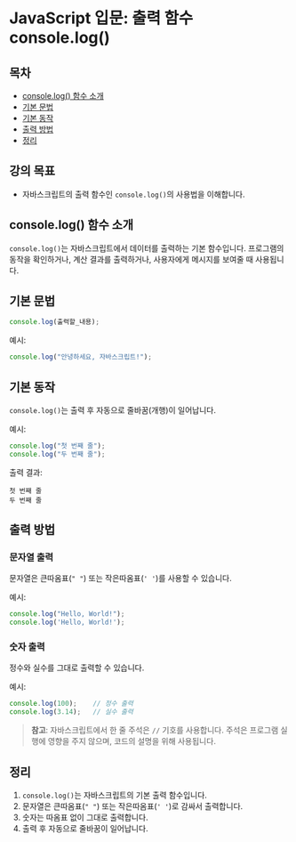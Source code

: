 # JavaScript 입문: 출력 함수 console.log()

## 목차
- [console.log() 함수 소개](#consolelog-함수-소개)
- [기본 문법](#기본-문법)
- [기본 동작](#기본-동작)
- [출력 방법](#출력-방법)
- [정리](#정리)

## 강의 목표
- 자바스크립트의 출력 함수인 `console.log()`의 사용법을 이해합니다.

## console.log() 함수 소개
`console.log()`는 자바스크립트에서 데이터를 출력하는 기본 함수입니다. 프로그램의 동작을 확인하거나, 계산 결과를 출력하거나, 사용자에게 메시지를 보여줄 때 사용됩니다.

## 기본 문법
```javascript
console.log(출력할_내용);
```

예시:
```javascript
console.log("안녕하세요, 자바스크립트!");
```

## 기본 동작
`console.log()`는 출력 후 자동으로 줄바꿈(개행)이 일어납니다.

예시:
```javascript
console.log("첫 번째 줄");
console.log("두 번째 줄");
```

출력 결과:
```
첫 번째 줄
두 번째 줄
```

## 출력 방법

### 문자열 출력
문자열은 큰따옴표(`" "`) 또는 작은따옴표(`' '`)를 사용할 수 있습니다.

예시:
```javascript
console.log("Hello, World!");
console.log('Hello, World!');
```

### 숫자 출력
정수와 실수를 그대로 출력할 수 있습니다.

예시:
```javascript
console.log(100);    // 정수 출력
console.log(3.14);   // 실수 출력
```

> **참고**: 자바스크립트에서 한 줄 주석은 `//` 기호를 사용합니다. 주석은 프로그램 실행에 영향을 주지 않으며, 코드의 설명을 위해 사용됩니다.

## 정리
1. `console.log()`는 자바스크립트의 기본 출력 함수입니다.
2. 문자열은 큰따옴표(`" "`) 또는 작은따옴표(`' '`)로 감싸서 출력합니다.
3. 숫자는 따옴표 없이 그대로 출력합니다.
4. 출력 후 자동으로 줄바꿈이 일어납니다. 